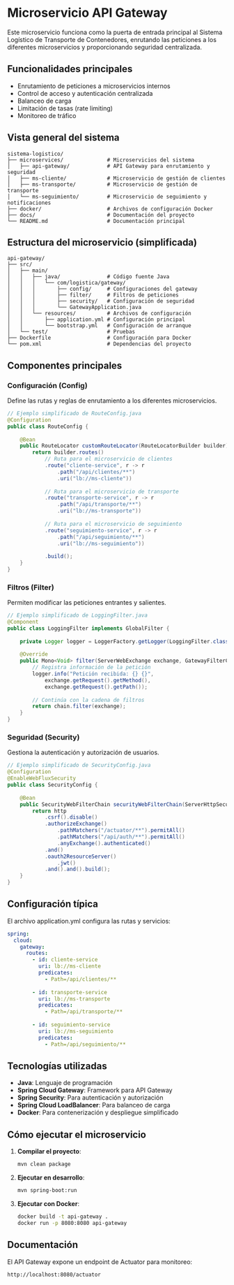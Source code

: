 # Microservicio API Gateway

Este microservicio funciona como la puerta de entrada principal al Sistema Logístico de Transporte de Contenedores, enrutando las peticiones a los diferentes microservicios y proporcionando seguridad centralizada.

## Funcionalidades principales

- Enrutamiento de peticiones a microservicios internos
- Control de acceso y autenticación centralizada
- Balanceo de carga
- Limitación de tasas (rate limiting)
- Monitoreo de tráfico

## Vista general del sistema

```
sistema-logistico/
├── microservices/              # Microservicios del sistema
│   ├── api-gateway/            # API Gateway para enrutamiento y seguridad
│   ├── ms-cliente/             # Microservicio de gestión de clientes
│   ├── ms-transporte/          # Microservicio de gestión de transporte
│   └── ms-seguimiento/         # Microservicio de seguimiento y notificaciones
├── docker/                     # Archivos de configuración Docker
├── docs/                       # Documentación del proyecto
└── README.md                   # Documentación principal
```

## Estructura del microservicio (simplificada)

```
api-gateway/
├── src/
│   ├── main/
│   │   ├── java/               # Código fuente Java
│   │   │   └── com/logistica/gateway/
│   │   │       ├── config/     # Configuraciones del gateway
│   │   │       ├── filter/     # Filtros de peticiones
│   │   │       ├── security/   # Configuración de seguridad
│   │   │       └── GatewayApplication.java
│   │   └── resources/          # Archivos de configuración
│   │       ├── application.yml # Configuración principal
│   │       └── bootstrap.yml   # Configuración de arranque
│   └── test/                   # Pruebas
├── Dockerfile                  # Configuración para Docker
└── pom.xml                     # Dependencias del proyecto
```

## Componentes principales

### Configuración (Config)
Define las rutas y reglas de enrutamiento a los diferentes microservicios.

```java
// Ejemplo simplificado de RouteConfig.java
@Configuration
public class RouteConfig {
    
    @Bean
    public RouteLocator customRouteLocator(RouteLocatorBuilder builder) {
        return builder.routes()
            // Ruta para el microservicio de clientes
            .route("cliente-service", r -> r
                .path("/api/clientes/**")
                .uri("lb://ms-cliente"))
                
            // Ruta para el microservicio de transporte
            .route("transporte-service", r -> r
                .path("/api/transporte/**")
                .uri("lb://ms-transporte"))
                
            // Ruta para el microservicio de seguimiento
            .route("seguimiento-service", r -> r
                .path("/api/seguimiento/**")
                .uri("lb://ms-seguimiento"))
                
            .build();
    }
}
```

### Filtros (Filter)
Permiten modificar las peticiones entrantes y salientes.

```java
// Ejemplo simplificado de LoggingFilter.java
@Component
public class LoggingFilter implements GlobalFilter {
    
    private Logger logger = LoggerFactory.getLogger(LoggingFilter.class);
    
    @Override
    public Mono<Void> filter(ServerWebExchange exchange, GatewayFilterChain chain) {
        // Registra información de la petición
        logger.info("Petición recibida: {} {}", 
            exchange.getRequest().getMethod(), 
            exchange.getRequest().getPath());
            
        // Continúa con la cadena de filtros
        return chain.filter(exchange);
    }
}
```

### Seguridad (Security)
Gestiona la autenticación y autorización de usuarios.

```java
// Ejemplo simplificado de SecurityConfig.java
@Configuration
@EnableWebFluxSecurity
public class SecurityConfig {
    
    @Bean
    public SecurityWebFilterChain securityWebFilterChain(ServerHttpSecurity http) {
        return http
            .csrf().disable()
            .authorizeExchange()
                .pathMatchers("/actuator/**").permitAll()
                .pathMatchers("/api/auth/**").permitAll()
                .anyExchange().authenticated()
            .and()
            .oauth2ResourceServer()
                .jwt()
            .and().and().build();
    }
}
```

## Configuración típica

El archivo application.yml configura las rutas y servicios:

```yaml
spring:
  cloud:
    gateway:
      routes:
        - id: cliente-service
          uri: lb://ms-cliente
          predicates:
            - Path=/api/clientes/**
          
        - id: transporte-service
          uri: lb://ms-transporte
          predicates:
            - Path=/api/transporte/**
            
        - id: seguimiento-service
          uri: lb://ms-seguimiento
          predicates:
            - Path=/api/seguimiento/**
```

## Tecnologías utilizadas

- **Java**: Lenguaje de programación
- **Spring Cloud Gateway**: Framework para API Gateway
- **Spring Security**: Para autenticación y autorización
- **Spring Cloud LoadBalancer**: Para balanceo de carga
- **Docker**: Para contenerización y despliegue simplificado

## Cómo ejecutar el microservicio

1. **Compilar el proyecto**:
   ```bash
   mvn clean package
   ```

2. **Ejecutar en desarrollo**:
   ```bash
   mvn spring-boot:run
   ```

3. **Ejecutar con Docker**:
   ```bash
   docker build -t api-gateway .
   docker run -p 8080:8080 api-gateway
   ```

## Documentación

El API Gateway expone un endpoint de Actuator para monitoreo:
```
http://localhost:8080/actuator
```